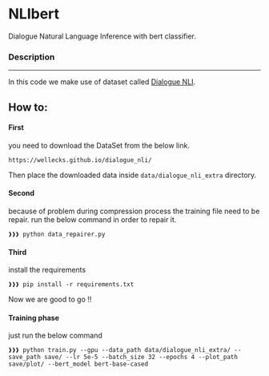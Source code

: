 # NLIbert 

Dialogue Natural Language Inference with bert classifier.

### Description
----------

In this code we make use of dataset called [Dialogue NLI](https://wellecks.github.io/dialogue_nli/). 

How to:
-------

#### First
you need to download the DataSet from the below link.
```link 
https://wellecks.github.io/dialogue_nli/
``` 
Then place the downloaded data inside ```data/dialogue_nli_extra``` directory. 

#### Second
because of problem during compression process the training file need to be repair. run the below command in order to repair it.
```console
❱❱❱ python data_repairer.py
```
#### Third
install the requirements
```console
❱❱❱ pip install -r requirements.txt
```
Now we are good to go !!

#### Training phase
just run the below command
```console
❱❱❱ python train.py --gpu --data_path data/dialogue_nli_extra/ --save_path save/ --lr 5e-5 --batch_size 32 --epochs 4 --plot_path save/plot/ --bert_model bert-base-cased
```

